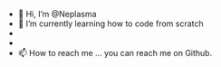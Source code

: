 - 👋 Hi, I’m @Neplasma
- 🌱 I’m currently learning how to code from scratch
-  
-     
- 📫 How to reach me ... you can reach me on Github.

<!---
Neplasma/Neplasma is a ✨ special ✨ repository because its `README.md` (this file) appears on your GitHub profile.
You can click the Preview link to take a look at your changes.
--->
